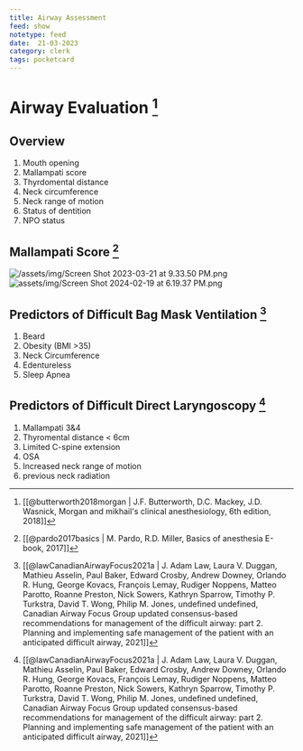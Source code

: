 ```yaml
---
title: Airway Assessment
feed: show
notetype: feed
date:  21-03-2023
category: clerk
tags: pocketcard
---
```

# Airway Evaluation [^2]
## Overview
1. Mouth opening
2. Mallampati score
3. Thyrdomental distance
4. Neck circumference
5. Neck range of motion
6. Status of dentition
7. NPO status
## Mallampati Score [^3]
![/assets/img/Screen Shot 2023-03-21 at 9.33.50 PM.png](/assets/img/Screen%20Shot%202023-03-21%20at%209.33.50%20PM.png)
![assets/img/Screen Shot 2024-02-19 at 6.19.37 PM.png](assets/img/Screen%20Shot%202024-02-19%20at%206.19.37%20PM.png)

## Predictors of Difficult Bag Mask Ventilation [^1]
1. Beard
2. Obesity (BMI >35)
3. Neck Circumference
4. Edentureless
5. Sleep Apnea

## Predictors of Difficult Direct Laryngoscopy [^1]
1. Mallampati 3&4
2. Thyromental distance < 6cm
3. Limited C-spine extension
4. OSA
5. Increased neck range of motion
6. previous neck radiation

[^1]:[[@lawCanadianAirwayFocus2021a | J. Adam Law, Laura V. Duggan, Mathieu Asselin, Paul Baker, Edward Crosby, Andrew Downey, Orlando R. Hung, George Kovacs, François Lemay, Rudiger Noppens, Matteo Parotto, Roanne Preston, Nick Sowers, Kathryn Sparrow, Timothy P. Turkstra, David T. Wong, Philip M. Jones, undefined undefined, Canadian Airway Focus Group updated consensus-based recommendations for management of the difficult airway: part 2. Planning and implementing safe management of the patient with an anticipated difficult airway, 2021]]
[^2]: [[@butterworth2018morgan | J.F. Butterworth, D.C. Mackey, J.D. Wasnick, Morgan and mikhail's clinical anesthesiology, 6th edition, 2018]]
[^3]: [[@pardo2017basics | M. Pardo, R.D. Miller, Basics of anesthesia E-book, 2017]]
[^4]: